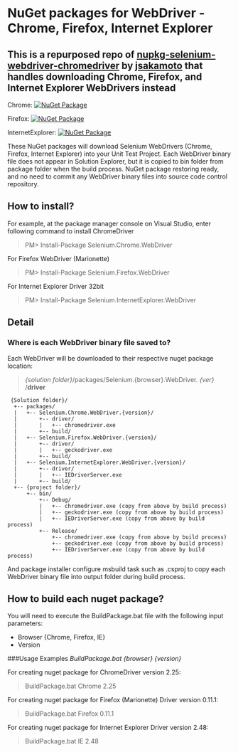 # NuGet packages for WebDriver - Chrome, Firefox, Internet Explorer

## This is a repurposed repo of [nupkg-selenium-webdriver-chromedriver](https://github.com/jsakamoto/nupkg-selenium-webdriver-chromedriver) by [jsakamoto](https://github.com/jsakamoto) that handles downloading Chrome, Firefox, and Internet Explorer WebDrivers instead

Chrome: [![NuGet Package](https://img.shields.io/nuget/v/Selenium.Chrome.WebDriver.svg)](https://www.nuget.org/packages/Selenium.Chrome.WebDriver/)

Firefox: [![NuGet Package](https://img.shields.io/nuget/v/Selenium.Firefox.WebDriver.svg)](https://www.nuget.org/packages/Selenium.Firefox.WebDriver/)

InternetExplorer: [![NuGet Package](https://img.shields.io/nuget/v/Selenium.InternetExplorer.WebDriver.svg)](https://www.nuget.org/packages/Selenium.InternetExplorer.WebDriver/)

These NuGet packages will download Selenium WebDrivers (Chrome, Firefox, Internet Explorer) into your Unit Test Project.
Each WebDriver binary file does not appear in Solution Explorer, but it is copied to bin folder from package folder when the build process.
NuGet package restoring ready, and no need to commit any WebDriver binary files into source code control repository.

## How to install?

For example, at the package manager console on Visual Studio, enter following command to install ChromeDriver  
>PM> Install-Package Selenium.Chrome.WebDriver

For Firefox WebDriver (Marionette)
>PM> Install-Package Selenium.Firefox.WebDriver

For Internet Explorer Driver 32bit
>PM> Install-Package Selenium.InternetExplorer.WebDriver
    
## Detail

### Where is each WebDriver binary file saved to?

Each WebDriver will be downloaded to their respective nuget package location:
>_{solution folder}_/packages/Selenium.{browser}.WebDriver. _{ver}_ /**driver**

     {Solution folder}/
      +-- packages/
      |   +-- Selenium.Chrome.WebDriver.{version}/
      |       +-- driver/
      |       |   +-- chromedriver.exe
      |       +-- build/
	  |   +-- Selenium.Firefox.WebDriver.{version}/
      |       +-- driver/
      |       |   +-- geckodriver.exe
      |       +-- build/
	  |   +-- Selenium.InternetExplorer.WebDriver.{version}/
      |       +-- driver/
      |       |   +-- IEDriverServer.exe
      |       +-- build/
      +-- {project folder}/
          +-- bin/
              +-- Debug/
			  |   +-- chromedriver.exe (copy from above by build process)
			  |   +-- geckodriver.exe (copy from above by build process)
              |   +-- IEDriverServer.exe (copy from above by build process)
              +-- Release/
				  +-- chromedriver.exe (copy from above by build process)
				  +-- geckodriver.exe (copy from above by build process)
                  +-- IEDriverServer.exe (copy from above by build process)

And package installer configure msbuild task such as .csproj to copy each WebDriver binary file into output folder during build process.

## How to build each nuget package?

You will need to execute the BuildPackage.bat file with the following input parameters:
- Browser {Chrome, Firefox, IE}
- Version

###Usage Examples
_BuildPackage.bat {browser} {version}_

For creating nuget package for ChromeDriver version 2.25:
>BuildPackage.bat Chrome 2.25

For creating nuget package for Firefox (Marionette) Driver version 0.11.1:
>BuildPackage.bat Firefox 0.11.1
	
For creating nuget package for Internet Explorer Driver version 2.48:
>BuildPackage.bat IE 2.48
